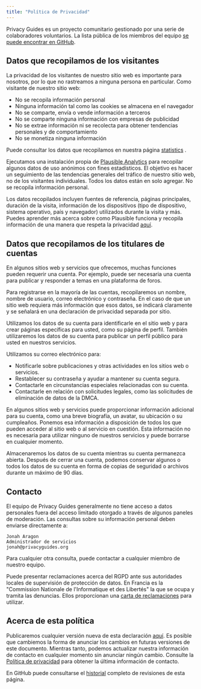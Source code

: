 ```yaml
---
title: "Política de Privacidad"
---
```


Privacy Guides es un proyecto comunitario gestionado por una serie de colaboradores voluntarios. La lista pública de los miembros del equipo [se puede encontrar en GitHub](https://github.com/orgs/privacyguides/people).

## Datos que recopilamos de los visitantes

La privacidad de los visitantes de nuestro sitio web es importante para nosotros, por lo que no rastreamos a ninguna persona en particular. Como visitante de nuestro sitio web:

- No se recopila información personal
- Ninguna información tal como las cookies se almacena en el navegador
- No se comparte, envía o vende información a terceros
- No se comparte ninguna información con empresas de publicidad
- No se extrae información ni se recolecta para obtener tendencias personales y de comportamiento
- No se monetiza ninguna información

Puede consultar los datos que recopilamos en nuestra página [statistics](statistics.md) .

Ejecutamos una instalación propia de [Plausible Analytics](https://plausible.io) para recopilar algunos datos de uso anónimos con fines estadísticos. El objetivo es hacer un seguimiento de las tendencias generales del tráfico de nuestro sitio web, no de los visitantes individuales. Todos los datos están en solo agregar. No se recopila información personal.

Los datos recopilados incluyen fuentes de referencia, páginas principales, duración de la visita, información de los dispositivos (tipo de dispositivo, sistema operativo, país y navegador) utilizados durante la visita y más. Puedes aprender más acerca sobre como Plausible funciona y recopila información de una manera que respeta la privacidad [aquí](https://plausible.io/data-policy).

## Datos que recopilamos de los titulares de cuentas

En algunos sitios web y servicios que ofrecemos, muchas funciones pueden requerir una cuenta. Por ejemplo, puede ser necesaria una cuenta para publicar y responder a temas en una plataforma de foros.

Para registrarse en la mayoría de las cuentas, recopilaremos un nombre, nombre de usuario, correo electrónico y contraseña. En el caso de que un sitio web requiera más información que esos datos, se indicará claramente y se señalará en una declaración de privacidad separada por sitio.

Utilizamos los datos de su cuenta para identificarle en el sitio web y para crear páginas específicas para usted, como su página de perfil. También utilizaremos los datos de su cuenta para publicar un perfil público para usted en nuestros servicios.

Utilizamos su correo electrónico para:

- Notificarle sobre publicaciones y otras actividades en los sitios web o servicios.
- Restablecer su contraseña y ayudar a mantener su cuenta segura.
- Contactarle en circunstancias especiales relacionadas con su cuenta.
- Contactarle en relación con solicitudes legales, como las solicitudes de eliminación de datos de la DMCA.

En algunos sitios web y servicios puede proporcionar información adicional para su cuenta, como una breve biografía, un avatar, su ubicación o su cumpleaños. Ponemos esa información a disposición de todos los que pueden acceder al sitio web o al servicio en cuestión. Esta información no es necesaria para utilizar ninguno de nuestros servicios y puede borrarse en cualquier momento.

Almacenaremos los datos de su cuenta mientras su cuenta permanezca abierta. Después de cerrar una cuenta, podemos conservar algunos o todos los datos de su cuenta en forma de copias de seguridad o archivos durante un máximo de 90 días.

## Contacto

El equipo de Privacy Guides generalmente no tiene acceso a datos personales fuera del acceso limitado otorgado a través de algunos paneles de moderación. Las consultas sobre su información personal deben enviarse directamente a:

```text
Jonah Aragon
Administrador de servicios
jonah@privacyguides.org
```

Para cualquier otra consulta, puede contactar a cualquier miembro de nuestro equipo.

Puede presentar reclamaciones acerca del RGPD ante sus autoridades locales de supervisión de protección de datos. En Francia es la "Commission Nationale de l'Informatique et des Libertés" la que se ocupa y tramita las denuncias. Ellos proporcionan una [carta de reclamaciones](https://www.cnil.fr/en/plaintes) para utilizar.

## Acerca de esta política

Publicaremos cualquier versión nueva de esta declaración [aquí](privacy-policy.md). Es posible que cambiemos la forma de anunciar los cambios en futuras versiones de este documento. Mientras tanto, podemos actualizar nuestra información de contacto en cualquier momento sin anunciar ningún cambio. Consulte la [Política de privacidad](privacy-policy.md) para obtener la última información de contacto.

En GitHub puede consultarse el [historial](https://github.com/privacyguides/privacyguides.org/commits/main/docs/about/privacy-policy.md) completo de revisiones de esta página.
